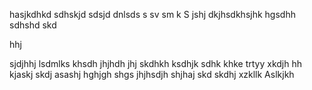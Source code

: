 hasjkdhkd sdhskjd
sdsjd dnlsds s
 sv sm k
S
jshj
dkjhsdkhsjhk hgsdhh sdhshd
skd

hhj

sjdjhhj
lsdmlks
khsdh
jhjhdh
jhj
skdhkh
ksdhjk
sdhk
khke
trtyy
xkdjh
hh
kjaskj
skdj
asashj
hghjgh
shgs
jhjhsdjh
shjhaj
skd
skdhj
xzkllk
Aslkjkh

